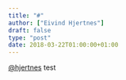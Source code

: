 ```yaml
---
title: "#"
author: ["Eivind Hjertnes"]
draft: false
type: "post"
date: 2018-03-22T01:00:00+01:00
---
```


[@hjertnes](<https://micro.blog/hjertnes>) test
